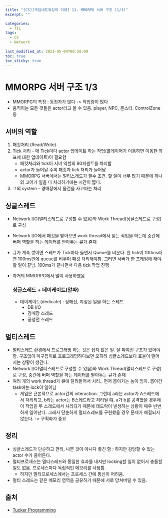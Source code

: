 ```yaml
---
title: "[CS][게임네트워킹의 이해] 11. MMORPG 서버 구조 (1/3)"
excerpt: ""

categories:
  - TIL
tags:
  - CS
  - Network
 
last_modified_at: 2021-05-04T00:58:00
toc: true
toc_sticky: true
---
```


# MMORPG 서버 구조 1/3

- MMORPG의 특징 : 동접자가 많다 -> 작업량이 많다
- 움직이는 모든 것들은 actor라고 볼 수 있음. player, NPC, 몬스터. ControlZone 등



## 서버의 역할 

1. 패킷처리 (Read/Write)
2. Tick 처리 - 매 Tick마다 actor 업데이트 하는 작업(플레이어가 이동하면 이동한 좌표에 대한 업데이트)이 필요함
   - 패킷처리와 tick이 서버 역할의 80퍼센트를 차지함
   - actor가 늘어날 수록 패킷과 tick 처리가 늘어남
   - MMORPG 서버에서는 멀티스레드가 필수 조건. 할 일이 너무 많기 때문에 하나의 코어가 일을 다 처리하기에는 시간이 짧다.
3. 그외  system - 경매장에서 물건을 사고파는 처리



## 싱글스레드

- Network I/O(멀티스레드로 구성할 수 있음)와 Work Thread(싱글스레드로 구성)로 구성

- Network I/O에서 패킷을 받아오면 work thread에서 읽는 작업을 하는데 중간에 버퍼 역할을 하는 데이터를 받아두는 큐가 존재

- 큐가 계속 쌓이면 스레드가 Tick마다 돌면서 Queue를 비운다. 한 tick이 100ms라면 100ms안에 queue를 비우며 패킷 처리해야함. 그러면 서버가 한 프레임에 해야할 일이 끝남. 100ms가 끝나면서 다음 tick 작업 진행

- 과거의 MMORPG에서 많이 사용하였음

  ### 싱글스레드 + 데이케이트(알파)

  - 데이게이트(dedicate) : 정해진, 지정된 일을 하는 스레드
    - DB I/O
    - 경매장 스레드
    - 공성전 스레드



## 멀티스레드

- 멀티스레드 환경에서 프로그래밍 하는 것은 쉽지 않은 일. 잘 짜여진 구조가 있어야함. 구조없이 마구잡이로 프로그래밍하다보면 오히려 싱글스레드보다 효율이 떨어지는 상황이 생긴다.
- Network I/O(멀티스레드로 구성할 수 있음)와 Work Thread(멀티스레드로 구성)로 구성,  중간에 버퍼 역할을 하는 데이터를 받아두는 큐가 존재
- 여러 개의 work thread가 큐에 달려들어서 처리.. 먼저 뽑아가는 놈이 임자. 뽑아간 task에는 lock이 일어남
  - 게임은 근본적으로 actor간의 interaction. 그런데 a라는 actor가 A스레드에서 처리되고, b라는 actor는 B스레드라고 처리될 떄, a가 b를 공격했을 경우에 이 작업을 두 스레드에서 처리되기 때문에 데드락이 발생하는 상황이 매우 빈번하게 일어난다. 그래서 단순하게 멀티스레드를 구현했을 경우 문제가 해결되지 않는다. -> 구획화가 중요





## 정리

- 싱글스레드가 단순하고 편리, 나쁜 것이 아니다 좋긴 함 : 하지만 감당할 수 있는 actor 수가 줄어든다. 
- 멀티프로세스는 멀티스레드와 동일한 효과를 내지만 locking할 일이 없어서 충돌할 일도 없음. 프로세스마다 독립적인 메모리를 사용함.
  - 하지만 멀티프로세스에서는 프로세스 간에 통신이 어려움.
- 멀티 스레드는 같은 메모리 영역을 공유하기 때문에 서로 망쳐버릴 수 있음.





## 출처

- [Tucker Programming](https://www.youtube.com/channel/UCZp_ftx6UB_32VfVmlS3o_A)